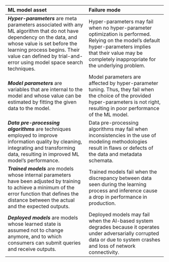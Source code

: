 |ML model asset|Failure mode|
|:---|:---|
|**_Hyper-parameters_** are meta parameters associated with any ML algorithm that do not have dependency on the data, and whose value is set before the learning process begins. Their value can defined by trial-and-error using model space search techniques.|Hyper-parameters may fail when no hyper-parameter optimization is performed. Relying on the model’s default hyper-parameters implies that their value may be completely inappropriate for the underlying problem.|
|**_Model parameters_** are variables that are internal to the model and whose value can be estimated by fitting the given data to the model.|Model parameters are affected by hyper-parameter tuning. Thus, they fail when the choice of the provided hyper-parameters is not right, resulting in poor performance of the ML model.|
|**_Data pre-processing algorithms_** are techniques employed to improve information quality by cleaning, integrating and transforming data, resulting in improved ML model’s performance.|Data pre-processing algorithms may fail when inconsistencies in the use of modeling methodologies result in flaws or defects of the data and metadata schemata.|
|**_Trained models_** are models whose internal parameters have been adjusted by training to achieve a minimum of the error function that defines the distance between the actual and the expected outputs.|Trained models fail when the discrepancy between data seen during the learning process and inference cause a drop in performance in production.|
|**_Deployed models_** are models whose learned state is assumed not to change anymore, and to which consumers can submit queries and receive outputs.|Deployed models may fail when the AI-based system degrades because it operates under adversarially corrupted data or due to system crashes and loss of network connectivity.|
